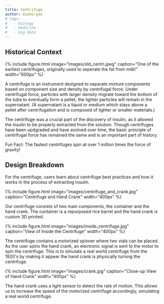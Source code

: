 ```yaml
---
title: Centrifuge
author: mieko-yao
# tags:
#   - biology
#   - medicine
#   - big data
---
```


## Historical Context

{%
  include figure.html
  image="images/old_centri.jpeg"
  caption="One of the earliest centrifuges, originally used to seperate the fat from milk!"
  width="600px"
%}

A centrifuge is an instrument designed to separate mixture components based on component size and density by centrifugal force. Under centrifugal force, particles with larger density migrate toward the bottom of the tube to eventually form a pellet; the lighter particles will remain in the supernatant. (A supernatant is a liquid or medium which stays above a pellet after centrifugation and is composed of lighter or smaller materials.)

The centrifuge was a crucial part of the discovery of insulin, as it allowed the insulin to be properly extracted from the solution. Though centrifuges have been updgraded and have evolved over time, the basic principle of centrifugal force has remained the same and is an important part of history.

Fun Fact: The fastest centrifuges spin at over 1 million times the force of gravity!

## Design Breakdown

For the centrifuge, users learn about centrifuge best practices and how it works in the process of extracting insulin.

{%
  include figure.html
  image="images/centrifuge_and_crank.jpg"
  caption="Centrifuge and Hand Crank"
  width="400px"
%}

Our centrifuge consists of two main components, the container and the hand crank. The container is a repurposed rice barrel and the hand crank is custom 3D printed.

{%
  include figure.html
  image="images/inside_centrifuge.jpg"
  caption="View of Inside the Centrifuge"
  width="400px"
%}

The centrifuge contains a motorized spinner where two vials can be placed. As the user spins the hand crank, an electronic signal is sent to the motor to spin the centrifuge. This is to simulate a real world centrifuge from the 1920's by making it appear the hand crank is physically turning the centrifuge.

{%
  include figure.html
  image="images/crank.jpg"
  caption="Close-up View of Hand Crank"
  width="400px"
%}

The hand crank uses a light sensor to detect the rate of motion. This allows us to increase the speed of the motorized centrifuge accordingly, simulating a real world centrifuge.